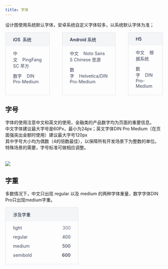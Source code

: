 ```yaml
---
title: 字体
---
```


设计图使用系统默认字体，安卓系统自定义字体较多，以系统默认字体为准；

<style>
.doc-font-list{display:-webkit-box;display:-ms-flexbox;display:flex}
.doc-font-item{-webkit-box-flex:1;-ms-flex:1;flex:1;margin-right:40px;padding-bottom:20px;border:solid 1px #E2E4EA}
.doc-font-item:last-of-type{margin-right:0}
.doc-font-title{padding:12px 24px;background:#F4F5F7;font-size:14px;color:#111A34;font-weight:500}
.doc-font-text{float:left;width:100%;margin-top:12px;padding:0 24px;font-size:14px;color:#41485D;-webkit-box-sizing:border-box;box-sizing:border-box}
.doc-font-text span.l{float:left}
.doc-font-text span.r{float:right}
.font-weight-img{max-width:80%!important}
@media (max-width:750px){.doc-font-list{-webkit-box-orient:vertical;-webkit-box-direction:normal;-ms-flex-direction:column;flex-direction:column}
.doc-font-item{max-width:none!important;margin-right:0;margin-bottom:20px}
.font-weight-img{max-width:100%!important}
}
</style>

<div class="doc-font-list">
  <div class="doc-font-item">
    <div class="doc-font-title">
      iOS&nbsp;&nbsp;系统
    </div>
    <div class="doc-font-text">
      中文&nbsp;&nbsp;&nbsp;&nbsp;PingFang  SC 苹方
    </div>
    <div class="doc-font-text">
      数字&nbsp;&nbsp;&nbsp;&nbsp;DIN Pro-Medium
    </div>
  </div>
  <div class="doc-font-item">
    <div class="doc-font-title">
      Android 系统
    </div>
    <div class="doc-font-text">
      中文&nbsp;&nbsp;&nbsp;&nbsp;Noto Sans S Chinese  思源
    </div>
    <div class="doc-font-text">
      数字&nbsp;&nbsp;&nbsp;&nbsp;Helvetica/DIN Pro-Medium
    </div>
  </div>
  <div class="doc-font-item">
    <div class="doc-font-title">
      H5
    </div>
    <div class="doc-font-text">
      中文&nbsp;&nbsp;&nbsp;&nbsp;根据系统
    </div>
    <div class="doc-font-text">
      数字&nbsp;&nbsp;&nbsp;&nbsp;DIN Pro-Medium
    </div>
  </div>
</div>

## 字号

字体的使用注意中文和英文的使用，金融类的产品数字均为页面的重要信息。      
中文字体建议最大字号是60Px，最小为24px；英文字体DIN Pro  Medium（在页面强突出金额时使用）建议最大字号120px      
其中字号大小均为偶数（4的倍数最佳），以保障所有开发场景下为整数的单位。特殊场景的需要，字号标准可做相应调整。<br>  
<br> 
<img src="https://pt-starimg.didistatic.com/static/starimg/img/R1ke1asaDm1545968523580.jpg" class="font-weight-img">

## 字重

多数情况下，中文只出现 regular 以及 medium 的两种字体重量，数字字体DIN Pro只出现medium字重。

<div class="doc-font-list">
  <div class="doc-font-item" style="max-width:232px;">
    <div class="doc-font-title">
      涉及字重
    </div>
    <div class="doc-font-text">
      <span class="l">light</span>
      <span class="r" style="font-weight:300;">300</span>
    </div>
    <div class="doc-font-text">
      <span class="l">regular</span>
      <span class="r" style="font-weight:400;">400</span>
    </div>
    <div class="doc-font-text">
      <span class="l">medium</span>
      <span class="r" style="font-weight:500;">500</span>
    </div>
    <div class="doc-font-text">
      <span class="l">semibold</span>
      <span class="r" style="font-weight:600;">600</span>
    </div>
  </div>
</div>